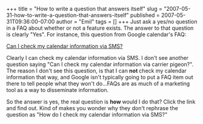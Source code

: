 +++
title = "How to write a question that answers itself"
slug = "2007-05-31-how-to-write-a-question-that-answers-itself"
published = 2007-05-31T09:36:00-07:00
author = "Emil"
tags = []
+++
Just ask a yes/no question in a FAQ about whether or not a feature
exists. The answer to that question is clearly "Yes". For instance, this
question from Google calendar's FAQ:  
  
[Can I check my calendar information via
SMS?](http://www.google.com/support/calendar/bin/answer.py?answer=37228&topic=8567)  
  
Clearly I can check my calendar information via SMS. I don't see another
question saying "Can I check my calendar information via carrier
pigeon?". The reason I don't see this question, is that I can <span
style="font-weight: bold;">not </span>check my calendar information that
way, and Google isn't typically going to put a FAQ item out there to
tell people what they won't do...FAQs are as much of a marketing tool as
a way to disseminate information.  
  
So the answer is yes, the real question is <span
style="font-weight: bold;">how </span>would I do that? Click the link
and find out. Kind of makes you wonder why they don't rephrase the
question as "How do I check my calendar information via SMS?"

